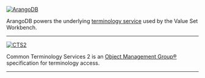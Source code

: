 [![ArangoDB](https://www.arangodb.com/wp-content/uploads/2016/05/ArangoDB_logo_@3.png)](https://www.arangodb.com/)

ArangoDB powers the underlying [terminology service](https://github.com/valuesetworkbench/arangodb-service) used by the Value Set Workbench.

---

[![CTS2](https://avatars1.githubusercontent.com/u/1084549?v=3&s=200)](http://www.omg.org/spec/CTS2/)

Common Terminology Services 2 is an [Object Management Group®](http://www.omg.org/) specification for terminology access.

---